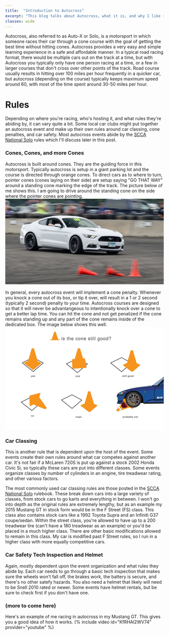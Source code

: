 ```yaml
---
title:  "Introduction to Autocross"
excerpt: "This blog talks about Autocross, what it is, and why I like it!"
classes: wide
---
```

Autocross, also referred to as Auto-X or Solo, is a motorsport in which someone races their car through a cone course with the goal of getting the best time without hitting cones. Autocross provides a very easy and simple learning experience in a safe and affordable manner. In a typical road racing format, there would be multiple cars out on the track at a time, but with Autocross you typically only have one person racing at a time, or a few in larger courses that don't cross over other points of the track. Road course usually results in hitting over 100 miles per hour frequently in a quicker car, but autocross (depending on the course) typically keeps maximum speed around 60, with most of the time spent around 30-50 miles per hour.

# Rules
Depending on where you're racing, who's hosting it, and what rules they're abiding by, it can vary quite a bit. Some local car clubs might put together an autocross event and make up their own rules around car classing, cone penalties, and car safety. Most autocross events abide by the [SCCA National Solo](https://www.scca.com/pages/solo-cars-and-rules) rules which I'll discuss later in this post.

### Cones, Cones, and more Cones
Autocross is built around cones. They are the guiding force in this motorsport. Typically autocross is setup in a giant parking lot and the course is directed through orange cones. To direct cars as to where to turn, pointer cones (cones laying on their side) are setup saying "GO THAT WAY" around a standing cone marking the edge of the track. The picture below of me shows this. I am going to drive around the standing cone on the side where the pointer cones are pointing.
![Cone Example](/assets/images/coneexample.jpg)

In general, every autocross event will implement a cone penalty. Whenever you knock a cone out of its box, or tip it over, will result in a 1 or 2 second (typically 2 second) penalty to your time. Autocross courses are designed so that it will never be advantangeous to intentionally knock over a cone to get a better lap time. You can hit the cone and not get penalized if the cone remains standing up and any part of the cone remains inside of the dedicated box. The image below shows this well.
![Cone Box](/assets/images/conepenalty.jpg)

### Car Classing
This is another rule that is dependent upon the host of the event. Some events create their own rules around what car competes against another car. It's not fair if a McLaren 720S is put up against a stock 2002 Honda Civic Si, so typically these cars are put into different classes. Some events organize classes by number of cylinders in an engine, tire treadwear rating, and other various factors. 

The most commonly used car classing rules are those posted in the [SCCA National Solo](https://www.scca.com/pages/solo-cars-and-rules) rulebook. These break down cars into a large variety of classes, from stock cars to go karts and everything in between. I won't go into depth as the original rules are extremely lengthy, but as an example my 2015 Mustang GT in stock form would be in the F Street (FS) class. This class also contains stock cars like a 1992 Toyota Supra and an Infiniti G37 coupe/sedan. Within the street class, you're allowed to have up to a 200 treadwear tire (can't have a 180 treadwear as an example) or you'd be placed in a much higher class. There are other basic modifications allowed to remain in this class. My car is modified past F Street rules, so I run in a higher class with more equally competitive cars.

### Car Safety Tech Inspection and Helmet
Again, mostly dependent upon the event organization and what rules they abide by. Each car needs to go through a basic tech inspection that makes sure the wheels won't fall off, the brakes work, the battery is secure, and there's no other satefy hazards. You also need a helmet that likely will need to be Snell 2010 rated or newer. Some events have helmet rentals, but be sure to check first if you don't have one.

### (more to come here)

Here's an example of me racing in autocross in my Mustang GT. This gives you a good idea of how it works.
{% include video id="KfRHAl2WV74" provider="youtube" %}
